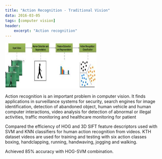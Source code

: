 ```yaml
---
title: "Action Recognition - Traditional Vision"
data: 2016-03-05
tags: [computer vision]
header:
    excerpt: "Action recognition"
---
```

<img src="/images/action.jpg" width="300" height="150"/>

Action recognition is an important problem in computer vision. It finds applications in surveillance systems for security, search engines for image identification, detection of abandoned object, human vehicle and human computer interactions, video analysis for detection of abnormal or illegal activities, traffic monitoring and healthcare monitoring for patient

Compared the efficiency of HOG and 3D SIFT feature descriptors used with SVM and KNN classifiers for human action recognition from videos. KTH dataset videos are used for training and testing with six action classes boxing, handclapping, running, handwaving, jogging and walking.

Achieved 85% accuracy with HOG-SVM combination.
